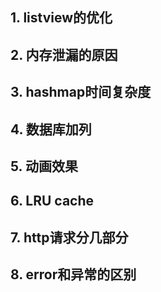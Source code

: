 ## 1. listview的优化
## 2. 内存泄漏的原因
## 3. hashmap时间复杂度
## 4. 数据库加列
## 5. 动画效果
## 6. LRU cache
## 7. http请求分几部分
## 8. error和异常的区别
